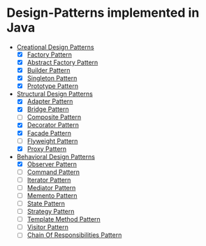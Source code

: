 # Design-Patterns implemented in Java
- [Creational Design Patterns](src/main/java/creational)
    - [X] [Factory Pattern](src/main/java/creational/factory)
    - [X] [Abstract Factory Pattern](src/main/java/creational/abstract_factory)
    - [X] [Builder Pattern](src/main/java/creational/builder)
    - [X] [Singleton Pattern](src/main/java/creational/singleton)
    - [X] [Prototype Pattern](src/main/java/creational/prototype)
- [Structural Design Patterns](src/main/java/structural)
    - [x] [Adapter Pattern](src/main/java/structural/adapter)
    - [x] [Bridge Pattern](src/main/java/structural/bridge)
    - [ ] [Composite Pattern](src/main/java/structural/composite)
    - [x] [Decorator Pattern](src/main/java/structural/decorator)
    - [x] [Facade Pattern](src/main/java/structural/facade)
    - [ ] [Flyweight Pattern](src/main/java/structural/flyweight)
    - [x] [Proxy Pattern](src/main/java/structural/proxy)
- [Behavioral Design Patterns](src/main/java/behavioral)
    - [x] [Observer Pattern](src/main/java/behavioral/observer)
    - [ ] [Command Pattern](src/main/java/behavioral/command)
    - [ ] [Iterator Pattern](src/main/java/behavioral/iterator)
    - [ ] [Mediator Pattern](src/main/java/behavioral/mediator)
    - [ ] [Memento Pattern](src/main/java/behavioral/memento)
    - [ ] [State Pattern](src/main/java/behavioral/state)
    - [ ] [Strategy Pattern](src/main/java/behavioral/strategy)
    - [ ] [Template Method Pattern](src/main/java/behavioral/template_method)
    - [ ] [Visitor Pattern](src/main/java/behavioral/visitor)
    - [ ] [Chain Of Responsibilities Pattern](src/main/java/behavioral/chain_of_responsibilites)